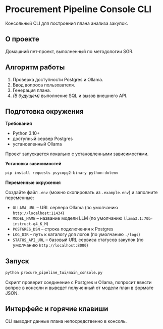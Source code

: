 # Procurement Pipeline Console CLI

Консольный CLI для построения плана анализа закупок.

## О проекте

Домашний пет‑проект, выполненный по методологии SGR.

## Алгоритм работы

1. Проверка доступности Postgres и Ollama.
2. Ввод вопроса пользователя.
3. Генерация плана.
4. *(В будущем)* выполнение SQL и вызов внешнего API.

## Подготовка окружения

**Требования**

- Python 3.10+
- доступный сервер Postgres
- установленный Ollama

Проект запускается локально с установленными зависимостями.

**Установка зависимостей**

```bash
pip install requests psycopg2-binary python-dotenv
```

**Переменные окружения**

Создайте файл `.env` (можно скопировать из `.example.env`) и заполните переменные:

- `OLLAMA_URL` – URL сервера Ollama (по умолчанию `http://localhost:11434`)
- `MODEL_NAME` – название модели LLM (по умолчанию `llama3.1:70b-instruct-q4_K_M`)
- `POSTGRES_DSN` – строка подключения к Postgres
- `LOG_DIR` – путь к каталогу для логов (по умолчанию `./logs`)
- `STATUS_API_URL` – базовый URL сервиса статусов закупок (по умолчанию `http://localhost:8000`)

## Запуск

```bash
python procure_pipeline_tui/main_console.py
```

Скрипт проверит соединение с Postgres и Ollama, попросит ввести вопрос в консоли и выведет полученный от модели план в формате JSON.

## Интерфейс и горячие клавиши

CLI выводит данные плана непосредственно в консоль.
